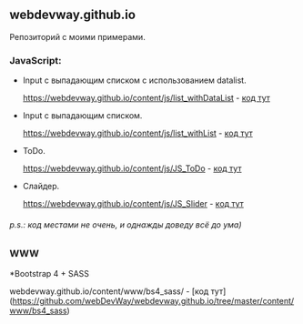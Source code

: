 ## webdevway.github.io

Репозиторий с моими примерами.

### JavaScript:
* Input c выпадающим списком с использованием datalist.

   https://webdevway.github.io/content/js/list_withDataList - [код тут](https://github.com/webDevWay/webdevway.github.io/blob/master/content/js/list_withDataList/autocomplete.js)
    
* Input c выпадающим списком.

    https://webdevway.github.io/content/js/list_withList - [код тут](https://github.com/webDevWay/webdevway.github.io/blob/master/content/js/list_withList/index.js)

* ToDo.

    https://webdevway.github.io/content/js/JS_ToDo - [код тут](https://github.com/webDevWay/webdevway.github.io/blob/master/content/js/JS_ToDo/index.js)
    
* Слайдер.

    https://webdevway.github.io/content/js/JS_Slider - [код тут](https://github.com/webDevWay/webdevway.github.io/blob/master/content/js/JS_Slider/script.js)
    
###### p.s.: код местами не очень, и однажды доведу всё до ума)


### WWW
*Bootstrap 4 + SASS

webdevway.github.io/content/www/bs4_sass/ - [код тут]
(https://github.com/webDevWay/webdevway.github.io/tree/master/content/www/bs4_sass)
